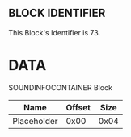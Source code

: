 ## BLOCK IDENTIFIER
This Block's Identifier is 73.
# DATA
SOUNDINFOCONTAINER Block

| Name | Offset | Size |
|--------|---------|------
| Placeholder | 0x00 | 0x04 |
